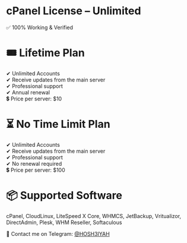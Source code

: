 # cPanel License – Unlimited
✅ 100% Working & Verified<br>

# 🎟 Lifetime Plan
✔ Unlimited Accounts<br>
✔ Receive updates from the main server<br>
✔ Professional support<br>
✔ Annual renewal<br>
💲 Price per server: $10<br>

# ⏳ No Time Limit Plan
✔ Unlimited Accounts<br>
✔ Receive updates from the main server<br>
✔ Professional support<br>
✔ No renewal required<br>
💲 Price per server: $100<br>

# 📦 Supported Software
cPanel, CloudLinux, LiteSpeed X Core, WHMCS, JetBackup, Vritualizor, DirectAdmin, Plesk, WHM Reseller, Softaculous

📩 Contact me on Telegram: [@HOSH3IYAH](https://t.me/hosh3iyah)

